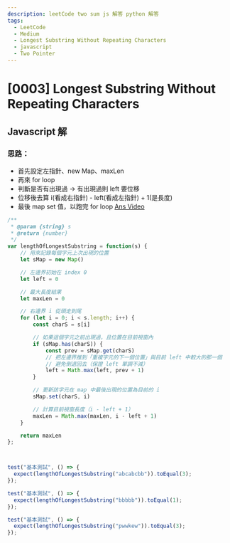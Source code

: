 ```yaml
---
description: leetCode two sum js 解答 python 解答
tags:
  - LeetCode
  - Medium
  - Longest Substring Without Repeating Characters
  - javascript
  - Two Pointer
---
```


# [0003] Longest Substring Without Repeating Characters

## Javascript 解

### 思路：

- 首先設定左指針、new Map、maxLen
- 再來 for loop
- 判斷是否有出現過 -> 有出現過則 left 要位移
- 位移後去算 i(看成右指針) - left(看成左指針) + 1(是長度)
- 最後 map set 值，以跑完 for loop
  [Ans Video](https://www.youtube.com/watch?v=fBiiKy8kwaY&t=205&ab_channel=%E8%B4%BE%E8%80%83%E5%8D%9A)

```js
/**
 * @param {string} s
 * @return {number}
 */
var lengthOfLongestSubstring = function(s) {
    // 用來記錄每個字元上次出現的位置
    let sMap = new Map()

    // 左邊界初始在 index 0
    let left = 0

    // 最大長度結果
    let maxLen = 0

    // 右邊界 i 從頭走到尾
    for (let i = 0; i < s.length; i++) {
        const charS = s[i]

        // 如果這個字元之前出現過，且位置在目前視窗內
        if (sMap.has(charS)) {
            const prev = sMap.get(charS)
            // 把左邊界推到「重複字元的下一個位置」與目前 left 中較大的那一個
            // 避免倒退回去（保證 left 單調不減）
            left = Math.max(left, prev + 1)
        }

        // 更新該字元在 map 中最後出現的位置為目前的 i
        sMap.set(charS, i)

        // 計算目前視窗長度（i - left + 1）
        maxLen = Math.max(maxLen, i - left + 1)
    }

    return maxLen
};



test("基本測試", () => {
  expect(lengthOfLongestSubstring("abcabcbb")).toEqual(3);
});

test("基本測試", () => {
  expect(lengthOfLongestSubstring("bbbbb")).toEqual(1);
});

test("基本測試", () => {
  expect(lengthOfLongestSubstring("pwwkew")).toEqual(3);
});
```
